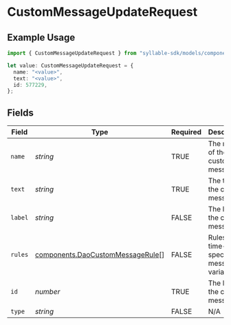 # CustomMessageUpdateRequest

## Example Usage

```typescript
import { CustomMessageUpdateRequest } from "syllable-sdk/models/components";

let value: CustomMessageUpdateRequest = {
  name: "<value>",
  text: "<value>",
  id: 577229,
};
```

## Fields

| Field                                                                                | Type                                                                                 | Required                                                                             | Description                                                                          |
| ------------------------------------------------------------------------------------ | ------------------------------------------------------------------------------------ | ------------------------------------------------------------------------------------ | ------------------------------------------------------------------------------------ |
| `name`                                                                               | *string*                                                                             | TRUE                                                                   | The name of the custom message                                                       |
| `text`                                                                               | *string*                                                                             | TRUE                                                                   | The text of the custom message                                                       |
| `label`                                                                              | *string*                                                                             | FALSE                                                                   | The label of the custom message                                                      |
| `rules`                                                                              | [components.DaoCustomMessageRule](../../models/components/daocustommessagerule.md)[] | FALSE                                                                   | Rules for time-specific message variants                                             |
| `id`                                                                                 | *number*                                                                             | TRUE                                                                   | The ID of the custom message                                                         |
| `type`                                                                               | *string*                                                                             | FALSE                                                                   | N/A                                                                                  |